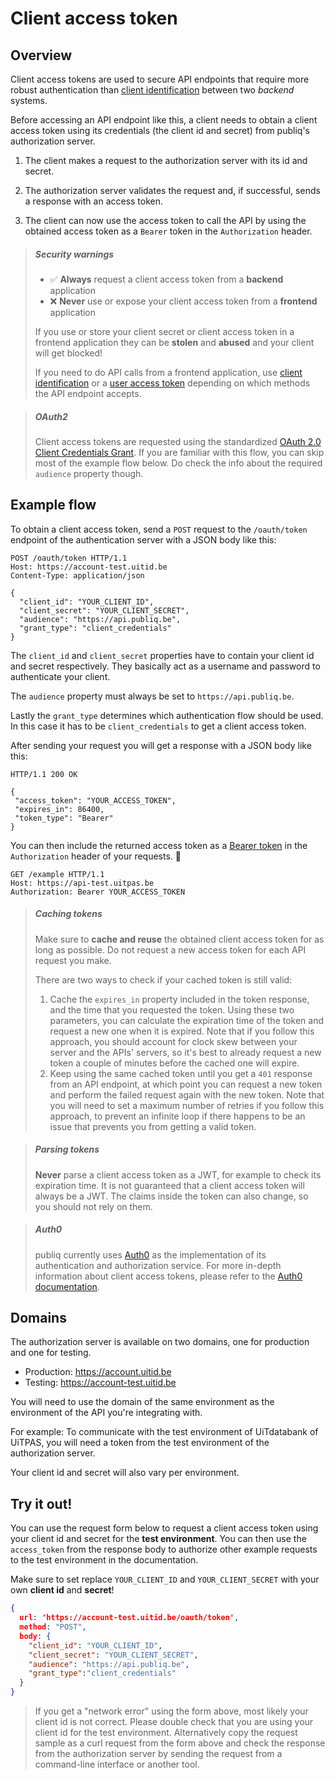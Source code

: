 # Client access token

## Overview

Client access tokens are used to secure API endpoints that require more robust authentication than [client identification](./client-identification.md) between two *backend* systems.

Before accessing an API endpoint like this, a client needs to obtain a client access token using its credentials (the client id and secret) from publiq's authorization server.

1.  The client makes a request to the authorization server with its id and secret.

2.  The authorization server validates the request and, if successful, sends a response with an access token.

3.  The client can now use the access token to call the API by using the obtained access token as a `Bearer` token in the `Authorization` header.

<!-- theme: warning -->

> ##### Security warnings
>
> *   ✅ **Always** request a client access token from a **backend** application
> *   ❌ **Never** use or expose your client access token from a **frontend** application
>
> If you use or store your client secret or client access token in a frontend application they can be **stolen** and **abused** and your client will get blocked!
>
> If you need to do API calls from a frontend application, use [client identification](./client-identification.md) or a [user access token](./user-access-token.md) depending on which methods the API endpoint accepts.

> ##### OAuth2
>
> Client access tokens are requested using the standardized [OAuth 2.0 Client Credentials Grant](https://oauth.net/2/grant-types/client-credentials/). If you are familiar with this flow, you can skip most of the example flow below. Do check the info about the required `audience` property though.

## Example flow

To obtain a client access token, send a `POST` request to the `/oauth/token` endpoint of the authentication server with a JSON body like this:

```http
POST /oauth/token HTTP/1.1
Host: https://account-test.uitid.be
Content-Type: application/json

{
  "client_id": "YOUR_CLIENT_ID",
  "client_secret": "YOUR_CLIENT_SECRET",
  "audience": "https://api.publiq.be",
  "grant_type": "client_credentials"
}
```

The `client_id` and `client_secret` properties have to contain your client id and secret respectively. They basically act as a username and password to authenticate your client.

The `audience` property must always be set to `https://api.publiq.be`.

Lastly the `grant_type` determines which authentication flow should be used. In this case it has to be `client_credentials` to get a client access token.

After sending your request you will get a response with a JSON body like this:

```http
HTTP/1.1 200 OK

{
 "access_token": "YOUR_ACCESS_TOKEN",
 "expires_in": 86400,
 "token_type": "Bearer"
}
```

You can then include the returned access token as a [Bearer token](https://swagger.io/docs/specification/authentication/bearer-authentication/) in the `Authorization` header of your requests. 🎉

```http
GET /example HTTP/1.1
Host: https://api-test.uitpas.be
Authorization: Bearer YOUR_ACCESS_TOKEN
```

<!-- theme: success -->

> ##### Caching tokens
>
> Make sure to **cache and reuse** the obtained client access token for as long as possible. Do not request a new access token for each API request you make.
>
> There are two ways to check if your cached token is still valid:
>
> 1.  Cache the `expires_in` property included in the token response, and the time that you requested the token. Using these two parameters, you can calculate the expiration time of the token and request a new one when it is expired. Note that if you follow this approach, you should account for clock skew between your server and the APIs' servers, so it's best to already request a new token a couple of minutes before the cached one will expire.
> 2.  Keep using the same cached token until you get a `401` response from an API endpoint, at which point you can request a new token and perform the failed request again with the new token. Note that you will need to set a maximum number of retries if you follow this approach, to prevent an infinite loop if there happens to be an issue that prevents you from getting a valid token.

<!-- theme: warning -->

> ##### Parsing tokens
>
> **Never** parse a client access token as a JWT, for example to check its expiration time. It is not guaranteed that a client access token will always be a JWT. The claims inside the token can also change, so you should not rely on them.

<!-- theme: info -->

> ##### Auth0
>
> publiq currently uses [Auth0](https://auth0.com/) as the implementation of its authentication and authorization service. For more in-depth information about client access tokens, please refer to the [Auth0 documentation](https://auth0.com/docs/flows#client-credentials-flow).

## Domains

The authorization server is available on two domains, one for production and one for testing.

*   Production: https://account.uitid.be
*   Testing: https://account-test.uitid.be

You will need to use the domain of the same environment as the environment of the API you're integrating with.

For example: To communicate with the test environment of UiTdatabank of UiTPAS, you will need a token from the test environment of the authorization server.

Your client id and secret will also vary per environment.

## Try it out!

You can use the request form below to request a client access token using your client id and secret for the **test environment**. You can then use the `access_token` from the response body to authorize other example requests to the test environment in the documentation.

Make sure to set replace `YOUR_CLIENT_ID` and `YOUR_CLIENT_SECRET` with your own **client id** and **secret**!

```json http
{
  url: 'https://account-test.uitid.be/oauth/token',
  method: "POST",
  body: {
    "client_id": "YOUR_CLIENT_ID",
    "client_secret": "YOUR_CLIENT_SECRET",
    "audience": "https://api.publiq.be",
    "grant_type":"client_credentials"    
  }
}
```

<!-- theme: warning -->

> If you get a "network error" using the form above, most likely your client id is not correct. Please double check that you are using your client id for the test environment. Alternatively copy the request sample as a curl request from the form above and check the response from the authorization server by sending the request from a command-line interface or another tool.
